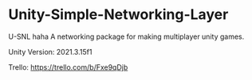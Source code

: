 # Unity-Simple-Networking-Layer
 U-SNL haha
A networking package for making multiplayer unity games.

Unity Version: 2021.3.15f1

Trello: https://trello.com/b/Fxe9qDjb
